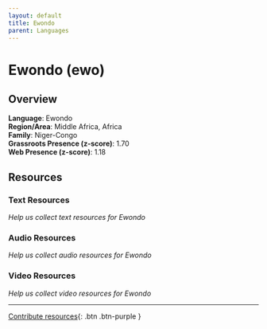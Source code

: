 ```yaml
---
layout: default
title: Ewondo
parent: Languages
---
```


# Ewondo (ewo)

## Overview

**Language**: Ewondo  
**Region/Area**: Middle Africa, Africa  
**Family**: Niger-Congo  
**Grassroots Presence (z-score)**: 1.70  
**Web Presence (z-score)**: 1.18  

## Resources

### Text Resources
*Help us collect text resources for Ewondo*

### Audio Resources
*Help us collect audio resources for Ewondo*

### Video Resources
*Help us collect video resources for Ewondo*

---

[Contribute resources](https://forms.office.com/e/1SfLJx3u1r){: .btn .btn-purple }
